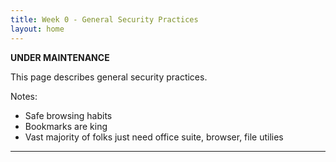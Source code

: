 ```yaml
---
title: Week 0 - General Security Practices
layout: home
---
```


**********UNDER MAINTENANCE**********

This page describes general security practices.

Notes:

* Safe browsing habits
* Bookmarks are king
* Vast majority of folks just need office suite, browser, file utilies

----